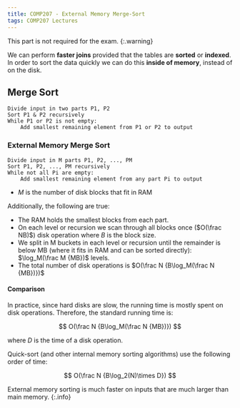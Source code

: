 ```yaml
---
title: COMP207 - External Memory Merge-Sort
tags: COMP207 Lectures
---
```

This part is not required for the exam.
{:.warning} 

We can perform **faster joins** provided that the tables are **sorted** or **indexed**. In order to sort the data quickly we can do this **inside of memory**, instead of on the disk.

## Merge Sort

```
Divide input in two parts P1, P2
Sort P1 & P2 recursively
While P1 or P2 is not empty:
	Add smallest remaining element from P1 or P2 to output
```

### External Memory Merge Sort

```
Divide input in M parts P1, P2, ..., PM
Sort P1, P2, ..., PM recursively
While not all Pi are empty:
	Add smallest remaining element from any part Pi to output
```

* $M$ is the number of disk blocks that fit in RAM

Additionally, the following are true:

* The RAM holds the smallest blocks from each part.
* On each level or recursion we scan through all blocks once ($O(\frac NB)$) disk operation where $B$ is the block size.
* We split in M buckets in each level or recursion until the remainder is below MB (where it fits in RAM and can be sorted directly): $\log_M(\frac M {MB})$ levels.
* The total number of disk operations is $O(\frac N {B\log_M(\frac N {MB})})$

#### Comparison
In practice, since hard disks are slow, the running time is mostly spent on disk operations. Therefore, the standard running time is:

$$
O(\frac N {B\log_M(\frac N {MB})})
$$

where $D$ is the time of a disk operation.

Quick-sort (and other internal memory sorting algorithms) use the following order of time:

$$
O(\frac N {B\log_2(N)\times D})
$$

External memory sorting is much faster on inputs that are much larger than main memory.
{:.info}